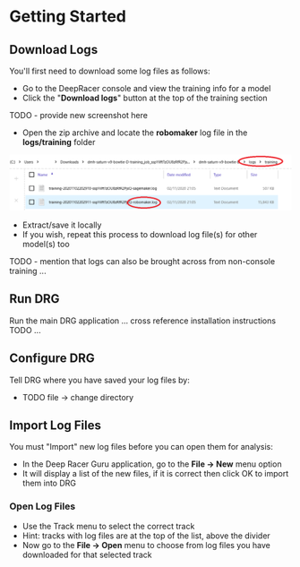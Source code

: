 # Getting Started

## Download Logs
You'll first need to download some log files as follows:
* Go to the DeepRacer console and view the training info for a model
* Click the "**Download logs**" button at the top of the training section

TODO - provide new screenshot here

* Open the zip archive and locate the **robomaker** log file in the **logs/training** folder

![](pictures/find_correct_log_file.png)

* Extract/save it locally
* If you wish, repeat this process to download log file(s) for other model(s) too

TODO - mention that logs can also be brought across from non-console training ... 

## Run DRG
Run the main DRG application ... cross reference installation instructions TODO ...

## Configure DRG
Tell DRG where you have saved your log files by:
* TODO   file -> change directory

## Import Log Files
You must "Import" new log files before you can open them for analysis:
* In the Deep Racer Guru application, go to the **File -> New** menu option
* It will display a list of the new files, if it is correct then click OK to import them into DRG

### Open Log Files
* Use the Track menu to select the correct track
* Hint: tracks with log files are at the top of the list, above the divider
* Now go to the **File -> Open** menu to choose from log files you have downloaded for that selected track

